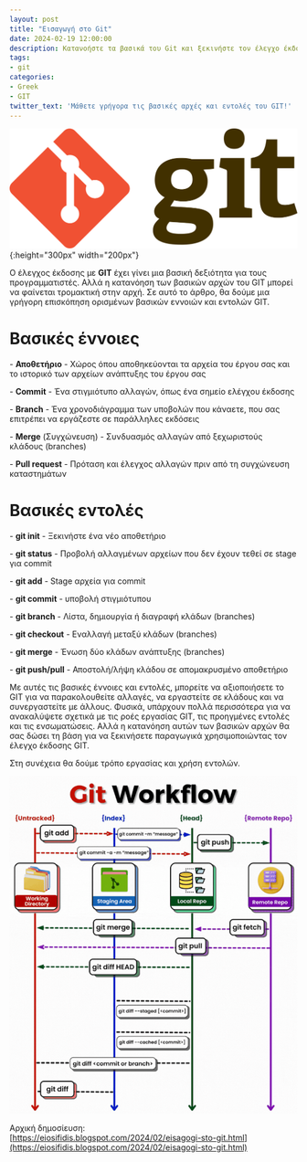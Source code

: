 ```yaml
---
layout: post
title: "Εισαγωγή στο Git"
date: 2024-02-19 12:00:00
description: Κατανοήστε τα βασικά του Git και ξεκινήστε τον έλεγχο έκδοσης των projects σας. Μάθετε για repositories, commits, branches και πολλά άλλα.
tags:
- git
categories:
- Greek
- GIT
twitter_text: 'Μάθετε γρήγορα τις βασικές αρχές και εντολές του GIT!'
---
```


![GIT](/post_images/git/Git-logo.png "GIT"){:height="300px" width="200px"}

Ο έλεγχος έκδοσης με **GIT** έχει γίνει μια βασική δεξιότητα για τους προγραμματιστές. Αλλά η κατανόηση των βασικών αρχών του GIT μπορεί να φαίνεται τρομακτική στην αρχή. Σε αυτό το άρθρο, θα δούμε μια γρήγορη επισκόπηση ορισμένων βασικών εννοιών και εντολών GIT.  
  

# Βασικές έννοιες


\- **Αποθετήριο** - Χώρος όπου αποθηκεύονται τα αρχεία του έργου σας και το ιστορικό των αρχείων ανάπτυξης του έργου σας  
  
\- **Commit** - Ένα στιγμιότυπο αλλαγών, όπως ένα σημείο ελέγχου έκδοσης  
  
\- **Branch** - Ένα χρονοδιάγραμμα των υποβολών που κάναετε, που σας επιτρέπει να εργάζεστε σε παράλληλες εκδόσεις  
  
\- **Merge** (Συγχώνευση) - Συνδυασμός αλλαγών από ξεχωριστούς κλάδους (branches)  
  
\- **Pull request** - Πρόταση και έλεγχος αλλαγών πριν από τη συγχώνευση καταστημάτων  
  

# Βασικές εντολές

\- **git init** - Ξεκινήστε ένα νέο αποθετήριο  
  
\- **git status** - Προβολή αλλαγμένων αρχείων που δεν έχουν τεθεί σε stage για commit  
  
\- **git add** - Stage αρχεία για commit  
  
\- **git commit** - υποβολή στιγμιότυπου  
  
\- **git branch** - Λίστα, δημιουργία ή διαγραφή κλάδων (branches)  
  
\- **git checkout** - Εναλλαγή μεταξύ κλάδων (branches)  
  
\- **git merge** - Ένωση δύο κλάδων ανάπτυξης (branches)  
  
\- **git push/pull** - Αποστολή/λήψη κλάδου σε απομακρυσμένο αποθετήριο  
  
Με αυτές τις βασικές έννοιες και εντολές, μπορείτε να αξιοποιήσετε το GIT για να παρακολουθείτε αλλαγές, να εργαστείτε σε κλάδους και να συνεργαστείτε με άλλους. Φυσικά, υπάρχουν πολλά περισσότερα για να ανακαλύψετε σχετικά με τις ροές εργασίας GIT, τις προηγμένες εντολές και τις ενσωματώσεις. Αλλά η κατανόηση αυτών των βασικών αρχών θα σας δώσει τη βάση για να ξεκινήσετε παραγωγικά χρησιμοποιώντας τον έλεγχο έκδοσης GIT.  
  
Στη συνέχεια θα δούμε τρόπο εργασίας και χρήση εντολών.

![Git workflow](/post_images/git/git-workflow.gif "Git workflow")

Αρχική δημοσίευση:  
[https://eiosifidis.blogspot.com/2024/02/eisagogi-sto-git.html](https://eiosifidis.blogspot.com/2024/02/eisagogi-sto-git.html)
